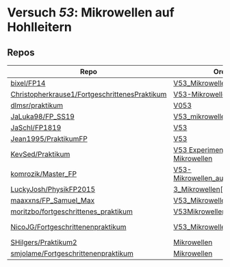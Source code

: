 # Versuch *53*: Mikrowellen auf Hohlleitern

## Repos

|                                                 Repo                                                 |                                                             Ordner                                                              |                                                                                                                                                                                        PDFs                                                                                                                                                                                         |
|------------------------------------------------------------------------------------------------------|---------------------------------------------------------------------------------------------------------------------------------|-------------------------------------------------------------------------------------------------------------------------------------------------------------------------------------------------------------------------------------------------------------------------------------------------------------------------------------------------------------------------------------|
|[bixel/FP14](../repo/bixel/FP14)                                                                      |[V53_Mikrowellen](https://github.com/bixel/FP14/tree/master/V53_Mikrowellen)                                                     |–                                                                                                                                                                                                                                                                                                                                                                                    |
|[Christopherkrause1/FortgeschrittenesPraktikum](../repo/Christopherkrause1/FortgeschrittenesPraktikum)|[V53-Mikrowellen](https://github.com/Christopherkrause1/FortgeschrittenesPraktikum/tree/master/V53-Mikrowellen)                  |–                                                                                                                                                                                                                                                                                                                                                                                    |
|[dlmsr/praktikum](../repo/dlmsr/praktikum)                                                            |[V053](https://github.com/dlmsr/praktikum/tree/master/V053)                                                                      |–                                                                                                                                                                                                                                                                                                                                                                                    |
|[JaLuka98/FP_SS19](../repo/JaLuka98/FP_SS19)                                                          |[V53_mikrowellen](https://github.com/JaLuka98/FP_SS19/tree/master/V53_mikrowellen)                                               |–                                                                                                                                                                                                                                                                                                                                                                                    |
|[JaSchl/FP1819](../repo/JaSchl/FP1819)                                                                |[V53](https://github.com/JaSchl/FP1819/tree/master/V53)                                                                          |–                                                                                                                                                                                                                                                                                                                                                                                    |
|[Jean1995/PraktikumFP](../repo/Jean1995/PraktikumFP)                                                  |[V53](https://github.com/Jean1995/PraktikumFP/tree/master/V53)                                                                   |–                                                                                                                                                                                                                                                                                                                                                                                    |
|[KevSed/Praktikum](../repo/KevSed/Praktikum)                                                          |[V53 Experimente mit Mikrowellen](https://github.com/KevSed/Praktikum/tree/master/V53%20Experimente%20mit%20Mikrowellen)         |–                                                                                                                                                                                                                                                                                                                                                                                    |
|[komrozik/Master_FP](../repo/komrozik/Master_FP)                                                      |[V53-Mikrowellen_auf_Hohlleitern](https://github.com/komrozik/Master_FP/tree/main/V53-Mikrowellen_auf_Hohlleitern)               |–                                                                                                                                                                                                                                                                                                                                                                                    |
|[LuckyJosh/PhysikFP2015](../repo/LuckyJosh/PhysikFP2015)                                              |[3_Mikrowellen[X]](https://github.com/LuckyJosh/PhysikFP2015/tree/master/3_Mikrowellen%5BX%5D)                                   |–                                                                                                                                                                                                                                                                                                                                                                                    |
|[maaxxns/FP_Samuel_Max](../repo/maaxxns/FP_Samuel_Max)                                                |[V53_Mikrowellen](https://github.com/maaxxns/FP_Samuel_Max/tree/main/V53_Mikrowellen)                                            |–                                                                                                                                                                                                                                                                                                                                                                                    |
|[moritzbo/fortgeschrittenes_praktikum](../repo/moritzbo/fortgeschrittenes_praktikum)                  |[V53Mikrowellen](https://github.com/moritzbo/fortgeschrittenes_praktikum/tree/main/V53Mikrowellen)                               |[V53.pdf](https://docs.google.com/viewer?url=https://raw.githubusercontent.com/NicoWeio/awesome-ap-pdfs/main/moritzbo%E2%88%95fortgeschrittenes_praktikum/53/V53.pdf) \*                                                                                                                                                                                                             |
|[NicoJG/Fortgeschrittenenpraktikum](../repo/NicoJG/Fortgeschrittenenpraktikum)                        |[V53_Mikrowellen_auf_Hohlleiter](https://github.com/NicoJG/Fortgeschrittenenpraktikum/tree/master/V53_Mikrowellen_auf_Hohlleiter)|[V53_Abgabe.pdf](https://docs.google.com/viewer?url=https://raw.githubusercontent.com/NicoJG/Fortgeschrittenenpraktikum/master/V53_Mikrowellen_auf_Hohlleiter/V53_Abgabe.pdf)<br/>[V53_Abgabe_korrigiert.pdf](https://docs.google.com/viewer?url=https://raw.githubusercontent.com/NicoJG/Fortgeschrittenenpraktikum/master/V53_Mikrowellen_auf_Hohlleiter/V53_Abgabe_korrigiert.pdf)|
|[SHilgers/Praktikum2](../repo/SHilgers/Praktikum2)                                                    |[Mikrowellen](https://github.com/SHilgers/Praktikum2/tree/master/Mikrowellen)                                                    |–                                                                                                                                                                                                                                                                                                                                                                                    |
|[smjolame/Fortgeschrittenenpraktikum](../repo/smjolame/Fortgeschrittenenpraktikum)                    |[Mikrowellen](https://github.com/smjolame/Fortgeschrittenenpraktikum/tree/master/Mikrowellen)                                    |[main.pdf](https://docs.google.com/viewer?url=https://raw.githubusercontent.com/NicoWeio/awesome-ap-pdfs/main/smjolame%E2%88%95Fortgeschrittenenpraktikum/53/main.pdf) \*                                                                                                                                                                                                            |
